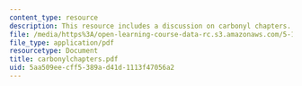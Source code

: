 ```yaml
---
content_type: resource
description: This resource includes a discussion on carbonyl chapters.
file: /media/https%3A/open-learning-course-data-rc.s3.amazonaws.com/5-12-organic-chemistry-i-spring-2005/5aa509eecff5389ad41d1113f47056a2_carbonylchapters.pdf
file_type: application/pdf
resourcetype: Document
title: carbonylchapters.pdf
uid: 5aa509ee-cff5-389a-d41d-1113f47056a2
---
```

